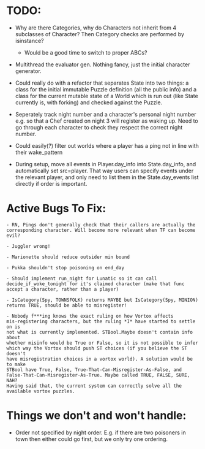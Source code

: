 # TODO:
 - Why are there Categories, why do Characters not inherit from 4 subclasses of Character? Then Category checks are performed by isinstance?
 	- Would be a good time to switch to proper ABCs?

 - Multithread the evaluator gen. Nothing fancy, just the initial character generator.

 - Could really do with a refactor that separates State into two things: a class for the initial immutable Puzzle definition (all the public info) and a class for the current mutable state of a World which is run out (like State currently is, with forking) and checked against the Puzzle.

 - Seperately track night number and a character's personal night number
   e.g. so that a Chef created on night 3 will register as waking up. Need to go through each character to check they respect the correct night number.

 - Could easily(?) filter out worlds where a player has a ping not in line with their wake_pattern

 - During setup, move all events in Player.day_info into State.day_info, and automatically set src=player. That way users can specify events under the relevant player, and only need to list them in the State.day_events list directly if order is important.


# Active Bugs To Fix:

	- RN, Pings don't generally check that their callers are actually the
	corresponding character. Will become more relevant when TF can become evil?

 	- Juggler wrong!

	- Marionette should reduce outsider min bound

	- Pukka shouldn't stop poisoning on end_day

	- Should implement run_night for Lunatic so it can call decide_if_woke_tonight for it's claimed character (make that func accept a character, rather than a player)

	- IsCategory(Spy, TOWNSFOLK) returns MAYBE but IsCategory(Spy, MINION) 
	returns TRUE, should be able to misregister!

	- Nobody f***ing knows the exact ruling on how Vortox affects 
	mis-registering characters, but the ruling *I* have started to settle on is 
	not what is currently implemented. STBool.Maybe doesn't contain info about 
	whether misinfo would be True or False, so it is not possible to infer 
	which way the Vortox should push ST choices (if you believe the ST doesn't 
	have misregistration choices in a vortox world). A solution would be to make
	STBool have True, False, True-That-Can-Misregister-As-False, and False-That-Can-Misregister-As-True. Maybe called TRUE, FALSE, SURE, NAH?
	Having said that, the current system can correctly solve all the available vortox puzzles.


# Things we don't and won't handle:

 - Order not specified by night order. E.g. if there are two poisoners in town then either could go first, but we only try one ordering.